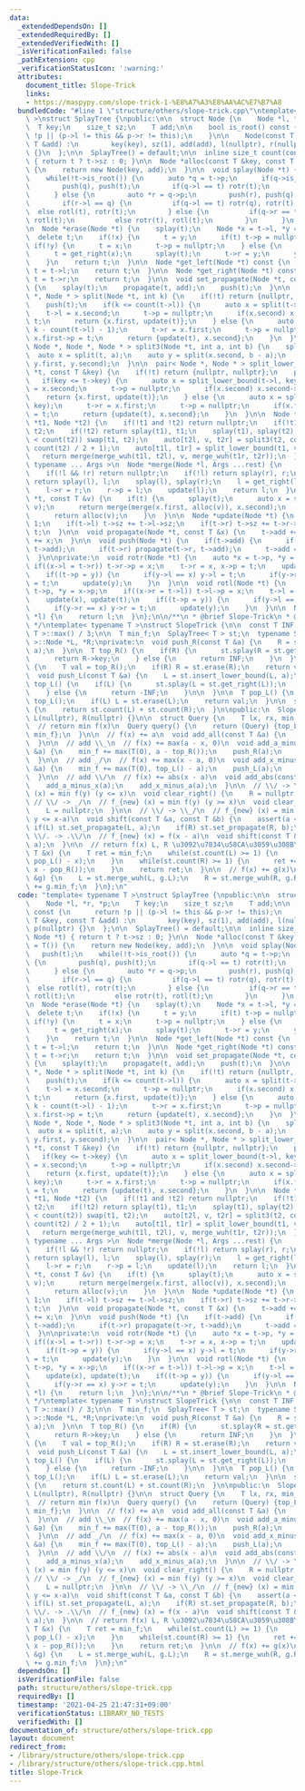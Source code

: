 ```yaml
---
data:
  _extendedDependsOn: []
  _extendedRequiredBy: []
  _extendedVerifiedWith: []
  _isVerificationFailed: false
  _pathExtension: cpp
  _verificationStatusIcon: ':warning:'
  attributes:
    document_title: Slope-Trick
    links:
    - https://maspypy.com/slope-trick-1-%E8%A7%A3%E8%AA%AC%E7%B7%A8
  bundledCode: "#line 1 \"structure/others/slope-trick.cpp\"\ntemplate< typename T\
    \ >\nstruct SplayTree {\npublic:\n\n  struct Node {\n    Node *l, *r, *p;\n  \
    \  T key;\n    size_t sz;\n    T add;\n\n    bool is_root() const {\n      return\
    \ !p || (p->l != this && p->r != this);\n    }\n\n    Node(const T &key, const\
    \ T &add) :\n        key(key), sz(1), add(add), l(nullptr), r(nullptr), p(nullptr)\
    \ {}\n  };\n\n  SplayTree() = default;\n\n  inline size_t count(const Node *t)\
    \ { return t ? t->sz : 0; }\n\n  Node *alloc(const T &key, const T &add = T())\
    \ {\n    return new Node(key, add);\n  }\n\n  void splay(Node *t) {\n    push(t);\n\
    \    while(!t->is_root()) {\n      auto *q = t->p;\n      if(q->is_root()) {\n\
    \        push(q), push(t);\n        if(q->l == t) rotr(t);\n        else rotl(t);\n\
    \      } else {\n        auto *r = q->p;\n        push(r), push(q), push(t);\n\
    \        if(r->l == q) {\n          if(q->l == t) rotr(q), rotr(t);\n        \
    \  else rotl(t), rotr(t);\n        } else {\n          if(q->r == t) rotl(q),\
    \ rotl(t);\n          else rotr(t), rotl(t);\n        }\n      }\n    }\n  }\n\
    \n  Node *erase(Node *t) {\n    splay(t);\n    Node *x = t->l, *y = t->r;\n  \
    \  delete t;\n    if(!x) {\n      t = y;\n      if(t) t->p = nullptr;\n    } else\
    \ if(!y) {\n      t = x;\n      t->p = nullptr;\n    } else {\n      x->p = nullptr;\n\
    \      t = get_right(x);\n      splay(t);\n      t->r = y;\n      y->p = t;\n\
    \    }\n    return t;\n  }\n\n  Node *get_left(Node *t) const {\n    while(t->l)\
    \ t = t->l;\n    return t;\n  }\n\n  Node *get_right(Node *t) const {\n    while(t->r)\
    \ t = t->r;\n    return t;\n  }\n\n  void set_propagate(Node *t, const T &add)\
    \ {\n    splay(t);\n    propagate(t, add);\n    push(t);\n  }\n\n  pair< Node\
    \ *, Node * > split(Node *t, int k) {\n    if(!t) return {nullptr, nullptr};\n\
    \    push(t);\n    if(k <= count(t->l)) {\n      auto x = split(t->l, k);\n  \
    \    t->l = x.second;\n      t->p = nullptr;\n      if(x.second) x.second->p =\
    \ t;\n      return {x.first, update(t)};\n    } else {\n      auto x = split(t->r,\
    \ k - count(t->l) - 1);\n      t->r = x.first;\n      t->p = nullptr;\n      if(x.first)\
    \ x.first->p = t;\n      return {update(t), x.second};\n    }\n  }\n\n  tuple<\
    \ Node *, Node *, Node * > split3(Node *t, int a, int b) {\n    splay(t);\n  \
    \  auto x = split(t, a);\n    auto y = split(x.second, b - a);\n    return make_tuple(x.first,\
    \ y.first, y.second);\n  }\n\n  pair< Node *, Node * > split_lower_bound(Node\
    \ *t, const T &key) {\n    if(!t) return {nullptr, nullptr};\n    push(t);\n \
    \   if(key <= t->key) {\n      auto x = split_lower_bound(t->l, key);\n      t->l\
    \ = x.second;\n      t->p = nullptr;\n      if(x.second) x.second->p = t;\n  \
    \    return {x.first, update(t)};\n    } else {\n      auto x = split_lower_bound(t->r,\
    \ key);\n      t->r = x.first;\n      t->p = nullptr;\n      if(x.first) x.first->p\
    \ = t;\n      return {update(t), x.second};\n    }\n  }\n\n  Node *merge_wuh(Node\
    \ *t1, Node *t2) {\n    if(!t1 and !t2) return nullptr;\n    if(!t1) return splay(t2),\
    \ t2;\n    if(!t2) return splay(t1), t1;\n    splay(t1), splay(t2);\n    if(count(t1)\
    \ < count(t2)) swap(t1, t2);\n    auto[t2l, v, t2r] = split3(t2, count(t2) / 2,\
    \ count(t2) / 2 + 1);\n    auto[t1l, t1r] = split_lower_bound(t1, v->key);\n \
    \   return merge(merge_wuh(t1l, t2l), v, merge_wuh(t1r, t2r));\n  }\n\n  template<\
    \ typename ... Args >\n  Node *merge(Node *l, Args ...rest) {\n    Node *r = merge(rest...);\n\
    \    if(!l && !r) return nullptr;\n    if(!l) return splay(r), r;\n    if(!r)\
    \ return splay(l), l;\n    splay(l), splay(r);\n    l = get_right(l);\n    splay(l);\n\
    \    l->r = r;\n    r->p = l;\n    update(l);\n    return l;\n  }\n\n  Node *insert_lower_bound(Node\
    \ *t, const T &v) {\n    if(t) {\n      splay(t);\n      auto x = split_lower_bound(t,\
    \ v);\n      return merge(merge(x.first, alloc(v)), x.second);\n    } else {\n\
    \      return alloc(v);\n    }\n  }\n\n  Node *update(Node *t) {\n    t->sz =\
    \ 1;\n    if(t->l) t->sz += t->l->sz;\n    if(t->r) t->sz += t->r->sz;\n    return\
    \ t;\n  }\n\n  void propagate(Node *t, const T &x) {\n    t->add += x;\n    t->key\
    \ += x;\n  }\n\n  void push(Node *t) {\n    if(t->add) {\n      if(t->l) propagate(t->l,\
    \ t->add);\n      if(t->r) propagate(t->r, t->add);\n      t->add = 0;\n    }\n\
    \  }\n\nprivate:\n  void rotr(Node *t) {\n    auto *x = t->p, *y = x->p;\n   \
    \ if((x->l = t->r)) t->r->p = x;\n    t->r = x, x->p = t;\n    update(x), update(t);\n\
    \    if((t->p = y)) {\n      if(y->l == x) y->l = t;\n      if(y->r == x) y->r\
    \ = t;\n      update(y);\n    }\n  }\n\n  void rotl(Node *t) {\n    auto *x =\
    \ t->p, *y = x->p;\n    if((x->r = t->l)) t->l->p = x;\n    t->l = x, x->p = t;\n\
    \    update(x), update(t);\n    if((t->p = y)) {\n      if(y->l == x) y->l = t;\n\
    \      if(y->r == x) y->r = t;\n      update(y);\n    }\n  }\n\n  Node *merge(Node\
    \ *l) {\n    return l;\n  }\n};\n\n/**\n * @brief Slope-Trick\n * @see https://maspypy.com/slope-trick-1-%E8%A7%A3%E8%AA%AC%E7%B7%A8\n\
    \ */\ntemplate< typename T >\nstruct SlopeTrick {\n\n  const T INF = numeric_limits<\
    \ T >::max() / 3;\n\n  T min_f;\n  SplayTree< T > st;\n  typename SplayTree< T\
    \ >::Node *L, *R;\nprivate:\n  void push_R(const T &a) {\n    R = st.insert_lower_bound(R,\
    \ a);\n  }\n\n  T top_R() {\n    if(R) {\n      st.splay(R = st.get_left(R));\n\
    \      return R->key;\n    } else {\n      return INF;\n    }\n  }\n\n  T pop_R()\
    \ {\n    T val = top_R();\n    if(R) R = st.erase(R);\n    return val;\n  }\n\n\
    \  void push_L(const T &a) {\n    L = st.insert_lower_bound(L, a);\n  }\n\n  T\
    \ top_L() {\n    if(L) {\n      st.splay(L = st.get_right(L));\n      return L->key;\n\
    \    } else {\n      return -INF;\n    }\n\n  }\n\n  T pop_L() {\n    T val =\
    \ top_L();\n    if(L) L = st.erase(L);\n    return val;\n  }\n\n  size_t size()\
    \ {\n    return st.count(L) + st.count(R);\n  }\n\npublic:\n  SlopeTrick() : min_f(0),\
    \ L(nullptr), R(nullptr) {}\n\n  struct Query {\n    T lx, rx, min_f;\n  };\n\n\
    \  // return min f(x)\n  Query query() {\n    return (Query) {top_L(), top_R(),\
    \ min_f};\n  }\n\n  // f(x) += a\n  void add_all(const T &a) {\n    min_f += a;\n\
    \  }\n\n  // add \\_\n  // f(x) += max(a - x, 0)\n  void add_a_minus_x(const T\
    \ &a) {\n    min_f += max(T(0), a - top_R());\n    push_R(a);\n    push_L(pop_R());\n\
    \  }\n\n  // add _/\n  // f(x) += max(x - a, 0)\n  void add_x_minus_a(const T\
    \ &a) {\n    min_f += max(T(0), top_L() - a);\n    push_L(a);\n    push_R(pop_L());\n\
    \  }\n\n  // add \\/\n  // f(x) += abs(x - a)\n  void add_abs(const T &a) {\n\
    \    add_a_minus_x(a);\n    add_x_minus_a(a);\n  }\n\n  // \\/ -> \\_\n  // f_{new}\
    \ (x) = min f(y) (y <= x)\n  void clear_right() {\n    R = nullptr;\n  }\n\n \
    \ // \\/ -> _/\n  // f_{new} (x) = min f(y) (y >= x)\n  void clear_left() {\n\
    \    L = nullptr;\n  }\n\n  // \\/ -> \\_/\n  // f_{new} (x) = min f(y) (x-b <=\
    \ y <= x-a)\n  void shift(const T &a, const T &b) {\n    assert(a <= b);\n   \
    \ if(L) st.set_propagate(L, a);\n    if(R) st.set_propagate(R, b);\n  }\n\n  //\
    \ \\/. -> .\\/\n  // f_{new} (x) = f(x - a)\n  void shift(const T &a) {\n    shift(a,\
    \ a);\n  }\n\n  // return f(x) L, R \u3092\u7834\u58CA\u3059\u308B\n  T get(const\
    \ T &x) {\n    T ret = min_f;\n    while(st.count(L) >= 1) {\n      ret += max(T(0),\
    \ pop_L() - x);\n    }\n    while(st.count(R) >= 1) {\n      ret += max(T(0),\
    \ x - pop_R());\n    }\n    return ret;\n  }\n\n  // f(x) += g(x)\n  void merge(SlopeTrick\
    \ &g) {\n    L = st.merge_wuh(L, g.L);\n    R = st.merge_wuh(R, g.R);\n    min_f\
    \ += g.min_f;\n  }\n};\n"
  code: "template< typename T >\nstruct SplayTree {\npublic:\n\n  struct Node {\n\
    \    Node *l, *r, *p;\n    T key;\n    size_t sz;\n    T add;\n\n    bool is_root()\
    \ const {\n      return !p || (p->l != this && p->r != this);\n    }\n\n    Node(const\
    \ T &key, const T &add) :\n        key(key), sz(1), add(add), l(nullptr), r(nullptr),\
    \ p(nullptr) {}\n  };\n\n  SplayTree() = default;\n\n  inline size_t count(const\
    \ Node *t) { return t ? t->sz : 0; }\n\n  Node *alloc(const T &key, const T &add\
    \ = T()) {\n    return new Node(key, add);\n  }\n\n  void splay(Node *t) {\n \
    \   push(t);\n    while(!t->is_root()) {\n      auto *q = t->p;\n      if(q->is_root())\
    \ {\n        push(q), push(t);\n        if(q->l == t) rotr(t);\n        else rotl(t);\n\
    \      } else {\n        auto *r = q->p;\n        push(r), push(q), push(t);\n\
    \        if(r->l == q) {\n          if(q->l == t) rotr(q), rotr(t);\n        \
    \  else rotl(t), rotr(t);\n        } else {\n          if(q->r == t) rotl(q),\
    \ rotl(t);\n          else rotr(t), rotl(t);\n        }\n      }\n    }\n  }\n\
    \n  Node *erase(Node *t) {\n    splay(t);\n    Node *x = t->l, *y = t->r;\n  \
    \  delete t;\n    if(!x) {\n      t = y;\n      if(t) t->p = nullptr;\n    } else\
    \ if(!y) {\n      t = x;\n      t->p = nullptr;\n    } else {\n      x->p = nullptr;\n\
    \      t = get_right(x);\n      splay(t);\n      t->r = y;\n      y->p = t;\n\
    \    }\n    return t;\n  }\n\n  Node *get_left(Node *t) const {\n    while(t->l)\
    \ t = t->l;\n    return t;\n  }\n\n  Node *get_right(Node *t) const {\n    while(t->r)\
    \ t = t->r;\n    return t;\n  }\n\n  void set_propagate(Node *t, const T &add)\
    \ {\n    splay(t);\n    propagate(t, add);\n    push(t);\n  }\n\n  pair< Node\
    \ *, Node * > split(Node *t, int k) {\n    if(!t) return {nullptr, nullptr};\n\
    \    push(t);\n    if(k <= count(t->l)) {\n      auto x = split(t->l, k);\n  \
    \    t->l = x.second;\n      t->p = nullptr;\n      if(x.second) x.second->p =\
    \ t;\n      return {x.first, update(t)};\n    } else {\n      auto x = split(t->r,\
    \ k - count(t->l) - 1);\n      t->r = x.first;\n      t->p = nullptr;\n      if(x.first)\
    \ x.first->p = t;\n      return {update(t), x.second};\n    }\n  }\n\n  tuple<\
    \ Node *, Node *, Node * > split3(Node *t, int a, int b) {\n    splay(t);\n  \
    \  auto x = split(t, a);\n    auto y = split(x.second, b - a);\n    return make_tuple(x.first,\
    \ y.first, y.second);\n  }\n\n  pair< Node *, Node * > split_lower_bound(Node\
    \ *t, const T &key) {\n    if(!t) return {nullptr, nullptr};\n    push(t);\n \
    \   if(key <= t->key) {\n      auto x = split_lower_bound(t->l, key);\n      t->l\
    \ = x.second;\n      t->p = nullptr;\n      if(x.second) x.second->p = t;\n  \
    \    return {x.first, update(t)};\n    } else {\n      auto x = split_lower_bound(t->r,\
    \ key);\n      t->r = x.first;\n      t->p = nullptr;\n      if(x.first) x.first->p\
    \ = t;\n      return {update(t), x.second};\n    }\n  }\n\n  Node *merge_wuh(Node\
    \ *t1, Node *t2) {\n    if(!t1 and !t2) return nullptr;\n    if(!t1) return splay(t2),\
    \ t2;\n    if(!t2) return splay(t1), t1;\n    splay(t1), splay(t2);\n    if(count(t1)\
    \ < count(t2)) swap(t1, t2);\n    auto[t2l, v, t2r] = split3(t2, count(t2) / 2,\
    \ count(t2) / 2 + 1);\n    auto[t1l, t1r] = split_lower_bound(t1, v->key);\n \
    \   return merge(merge_wuh(t1l, t2l), v, merge_wuh(t1r, t2r));\n  }\n\n  template<\
    \ typename ... Args >\n  Node *merge(Node *l, Args ...rest) {\n    Node *r = merge(rest...);\n\
    \    if(!l && !r) return nullptr;\n    if(!l) return splay(r), r;\n    if(!r)\
    \ return splay(l), l;\n    splay(l), splay(r);\n    l = get_right(l);\n    splay(l);\n\
    \    l->r = r;\n    r->p = l;\n    update(l);\n    return l;\n  }\n\n  Node *insert_lower_bound(Node\
    \ *t, const T &v) {\n    if(t) {\n      splay(t);\n      auto x = split_lower_bound(t,\
    \ v);\n      return merge(merge(x.first, alloc(v)), x.second);\n    } else {\n\
    \      return alloc(v);\n    }\n  }\n\n  Node *update(Node *t) {\n    t->sz =\
    \ 1;\n    if(t->l) t->sz += t->l->sz;\n    if(t->r) t->sz += t->r->sz;\n    return\
    \ t;\n  }\n\n  void propagate(Node *t, const T &x) {\n    t->add += x;\n    t->key\
    \ += x;\n  }\n\n  void push(Node *t) {\n    if(t->add) {\n      if(t->l) propagate(t->l,\
    \ t->add);\n      if(t->r) propagate(t->r, t->add);\n      t->add = 0;\n    }\n\
    \  }\n\nprivate:\n  void rotr(Node *t) {\n    auto *x = t->p, *y = x->p;\n   \
    \ if((x->l = t->r)) t->r->p = x;\n    t->r = x, x->p = t;\n    update(x), update(t);\n\
    \    if((t->p = y)) {\n      if(y->l == x) y->l = t;\n      if(y->r == x) y->r\
    \ = t;\n      update(y);\n    }\n  }\n\n  void rotl(Node *t) {\n    auto *x =\
    \ t->p, *y = x->p;\n    if((x->r = t->l)) t->l->p = x;\n    t->l = x, x->p = t;\n\
    \    update(x), update(t);\n    if((t->p = y)) {\n      if(y->l == x) y->l = t;\n\
    \      if(y->r == x) y->r = t;\n      update(y);\n    }\n  }\n\n  Node *merge(Node\
    \ *l) {\n    return l;\n  }\n};\n\n/**\n * @brief Slope-Trick\n * @see https://maspypy.com/slope-trick-1-%E8%A7%A3%E8%AA%AC%E7%B7%A8\n\
    \ */\ntemplate< typename T >\nstruct SlopeTrick {\n\n  const T INF = numeric_limits<\
    \ T >::max() / 3;\n\n  T min_f;\n  SplayTree< T > st;\n  typename SplayTree< T\
    \ >::Node *L, *R;\nprivate:\n  void push_R(const T &a) {\n    R = st.insert_lower_bound(R,\
    \ a);\n  }\n\n  T top_R() {\n    if(R) {\n      st.splay(R = st.get_left(R));\n\
    \      return R->key;\n    } else {\n      return INF;\n    }\n  }\n\n  T pop_R()\
    \ {\n    T val = top_R();\n    if(R) R = st.erase(R);\n    return val;\n  }\n\n\
    \  void push_L(const T &a) {\n    L = st.insert_lower_bound(L, a);\n  }\n\n  T\
    \ top_L() {\n    if(L) {\n      st.splay(L = st.get_right(L));\n      return L->key;\n\
    \    } else {\n      return -INF;\n    }\n\n  }\n\n  T pop_L() {\n    T val =\
    \ top_L();\n    if(L) L = st.erase(L);\n    return val;\n  }\n\n  size_t size()\
    \ {\n    return st.count(L) + st.count(R);\n  }\n\npublic:\n  SlopeTrick() : min_f(0),\
    \ L(nullptr), R(nullptr) {}\n\n  struct Query {\n    T lx, rx, min_f;\n  };\n\n\
    \  // return min f(x)\n  Query query() {\n    return (Query) {top_L(), top_R(),\
    \ min_f};\n  }\n\n  // f(x) += a\n  void add_all(const T &a) {\n    min_f += a;\n\
    \  }\n\n  // add \\_\n  // f(x) += max(a - x, 0)\n  void add_a_minus_x(const T\
    \ &a) {\n    min_f += max(T(0), a - top_R());\n    push_R(a);\n    push_L(pop_R());\n\
    \  }\n\n  // add _/\n  // f(x) += max(x - a, 0)\n  void add_x_minus_a(const T\
    \ &a) {\n    min_f += max(T(0), top_L() - a);\n    push_L(a);\n    push_R(pop_L());\n\
    \  }\n\n  // add \\/\n  // f(x) += abs(x - a)\n  void add_abs(const T &a) {\n\
    \    add_a_minus_x(a);\n    add_x_minus_a(a);\n  }\n\n  // \\/ -> \\_\n  // f_{new}\
    \ (x) = min f(y) (y <= x)\n  void clear_right() {\n    R = nullptr;\n  }\n\n \
    \ // \\/ -> _/\n  // f_{new} (x) = min f(y) (y >= x)\n  void clear_left() {\n\
    \    L = nullptr;\n  }\n\n  // \\/ -> \\_/\n  // f_{new} (x) = min f(y) (x-b <=\
    \ y <= x-a)\n  void shift(const T &a, const T &b) {\n    assert(a <= b);\n   \
    \ if(L) st.set_propagate(L, a);\n    if(R) st.set_propagate(R, b);\n  }\n\n  //\
    \ \\/. -> .\\/\n  // f_{new} (x) = f(x - a)\n  void shift(const T &a) {\n    shift(a,\
    \ a);\n  }\n\n  // return f(x) L, R \u3092\u7834\u58CA\u3059\u308B\n  T get(const\
    \ T &x) {\n    T ret = min_f;\n    while(st.count(L) >= 1) {\n      ret += max(T(0),\
    \ pop_L() - x);\n    }\n    while(st.count(R) >= 1) {\n      ret += max(T(0),\
    \ x - pop_R());\n    }\n    return ret;\n  }\n\n  // f(x) += g(x)\n  void merge(SlopeTrick\
    \ &g) {\n    L = st.merge_wuh(L, g.L);\n    R = st.merge_wuh(R, g.R);\n    min_f\
    \ += g.min_f;\n  }\n};\n"
  dependsOn: []
  isVerificationFile: false
  path: structure/others/slope-trick.cpp
  requiredBy: []
  timestamp: '2021-04-25 21:47:31+09:00'
  verificationStatus: LIBRARY_NO_TESTS
  verifiedWith: []
documentation_of: structure/others/slope-trick.cpp
layout: document
redirect_from:
- /library/structure/others/slope-trick.cpp
- /library/structure/others/slope-trick.cpp.html
title: Slope-Trick
---
```

